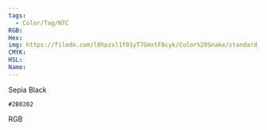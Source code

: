 ```yaml
---
tags:
  - Color/Tag/NTC
RGB:
Hex:
img: https://filedn.com/l0hpzxl1f01yT7GHxtF8cyk/Color%20Snake/standard_csv_to_svg/2B0202.svg
CMYK:
HSL:
Name:
---
```

Sepia Black
```palette
#2B0202
```
RGB
